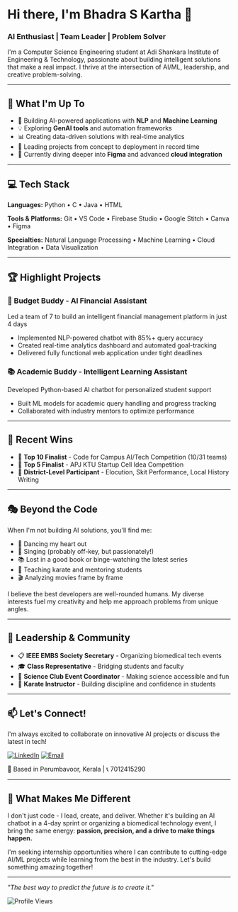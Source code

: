 # Hi there, I'm Bhadra S Kartha 👋

### AI Enthusiast | Team Leader | Problem Solver

I'm a Computer Science Engineering student at Adi Shankara Institute of Engineering & Technology, passionate about building intelligent solutions that make a real impact. I thrive at the intersection of AI/ML, leadership, and creative problem-solving.

---

## 🚀 What I'm Up To

- 🤖 Building AI-powered applications with **NLP** and **Machine Learning**
- 💡 Exploring **GenAI tools** and automation frameworks
- 📊 Creating data-driven solutions with real-time analytics
- 🎯 Leading projects from concept to deployment in record time
- 🌱 Currently diving deeper into **Figma** and advanced **cloud integration**

---

## 💻 Tech Stack

**Languages:** Python • C • Java • HTML

**Tools & Platforms:** Git • VS Code • Firebase Studio • Google Stitch • Canva • Figma

**Specialties:** Natural Language Processing • Machine Learning • Cloud Integration • Data Visualization

---

## 🏆 Highlight Projects

### 🤑 Budget Buddy - AI Financial Assistant
Led a team of 7 to build an intelligent financial management platform in just 4 days
- Implemented NLP-powered chatbot with 85%+ query accuracy
- Created real-time analytics dashboard and automated goal-tracking
- Delivered fully functional web application under tight deadlines

### 📚 Academic Buddy - Intelligent Learning Assistant
Developed Python-based AI chatbot for personalized student support
- Built ML models for academic query handling and progress tracking
- Collaborated with industry mentors to optimize performance

---

## 🎯 Recent Wins

- 🥇 **Top 10 Finalist** - Code for Campus AI/Tech Competition (10/31 teams)
- 🥈 **Top 5 Finalist** - APJ KTU Startup Cell Idea Competition
- 🎤 **District-Level Participant** - Elocution, Skit Performance, Local History Writing

---

## 🎭 Beyond the Code

When I'm not building AI solutions, you'll find me:
- 💃 Dancing my heart out
- 🎤 Singing (probably off-key, but passionately!)
- 📚 Lost in a good book or binge-watching the latest series
- 🥋 Teaching karate and mentoring students
- 🎬 Analyzing movies frame by frame

I believe the best developers are well-rounded humans. My diverse interests fuel my creativity and help me approach problems from unique angles.

---

## 👔 Leadership & Community

- 📋 **IEEE EMBS Society Secretary** - Organizing biomedical tech events
- 🎓 **Class Representative** - Bridging students and faculty
- 🔬 **Science Club Event Coordinator** - Making science accessible and fun
- 🥋 **Karate Instructor** - Building discipline and confidence in students

---

## 📫 Let's Connect!

I'm always excited to collaborate on innovative AI projects or discuss the latest in tech!

[![LinkedIn](https://img.shields.io/badge/LinkedIn-0077B5?style=for-the-badge&logo=linkedin&logoColor=white)](https://linkedin.com/in/bhadraskartha)
[![Email](https://img.shields.io/badge/Email-D14836?style=for-the-badge&logo=gmail&logoColor=white)](mailto:bhadraskartha@gmail.com)

📍 Based in Perumbavoor, Kerala | 📞 7012415290

---

## 🌟 What Makes Me Different

I don't just code - I lead, create, and deliver. Whether it's building an AI chatbot in a 4-day sprint or organizing a biomedical technology event, I bring the same energy: **passion, precision, and a drive to make things happen.**

I'm seeking internship opportunities where I can contribute to cutting-edge AI/ML projects while learning from the best in the industry. Let's build something amazing together!

---

*"The best way to predict the future is to create it."*

![Profile Views](https://komarev.com/ghpvc/?username=yourusername&color=brightgreen)
